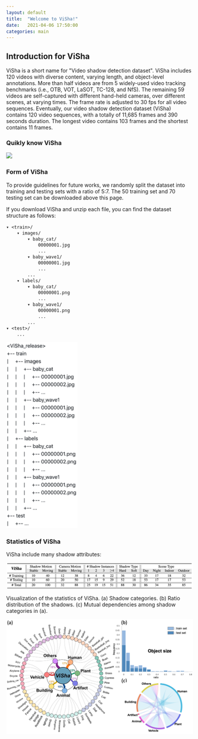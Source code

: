 ```yaml
---
layout: default
title:  "Welcome to ViSha!"
date:   2021-04-06 17:50:00
categories: main
---
```


## Introduction for ViSha
ViSha is a short name for "Video shadow detection dataset". ViSha includes 120 videos with diverse content, varying length, and object-level annotations. More than half videos are from 5 widely-used video tracking benchmarks (i.e., OTB, VOT, LaSOT, TC-128, and NfS). The remaining 59 videos are self-captured with different hand-held cameras, over different scenes, at varying times. The frame rate is adjusted to 30 fps for all video sequences. Eventually, our video shadow detection dataset (ViSha) contains 120 video sequences, with a totally of 11,685 frames and 390 seconds duration. The longest video contains 103 frames and the shortest contains 11 frames.

### Quikly know ViSha

<img src="https://github.com/eraserNut/eraserNut.github.io/blob/main/_posts/video1_compass_gif2.gif?raw=true">

### Form of ViSha
To provide guidelines for future works, we randomly split the dataset into training and testing sets with a ratio of 5:7. The 50 training set and 70 testing set can be downloaded above this page.

If you download ViSha and unzip each file, you can find the dataset structure as follows:

    ▾ <train>/
        ▾ images/
            ▾ baby_cat/
                00000001.jpg
                ...
            ▾ baby_wave1/
                00000001.jpg
                ...
            ...
        ▾ labels/
            ▾ baby_cat/
                00000001.png
                ...
            ▾ baby_wave1/
                00000001.png
                ...
            ...
    ▾ <test>/
        ...

<img src="https://github.com/eraserNut/eraserNut.github.io/blob/main/_posts/folder_structure.png?raw=true" height="500">


### Statistics of ViSha
ViSha include many shadow attributes:

<img src="https://github.com/eraserNut/eraserNut.github.io/blob/main/_posts/visha_sta.png?raw=true" width="800">


Visualization of the statistics of ViSha. (a) Shadow categories. (b) Ratio distribution of the shadows. (c) Mutual dependencies among shadow categories in (a).

<img src="https://github.com/eraserNut/eraserNut.github.io/blob/main/_posts/visha_figure.png?raw=true" width="700">


